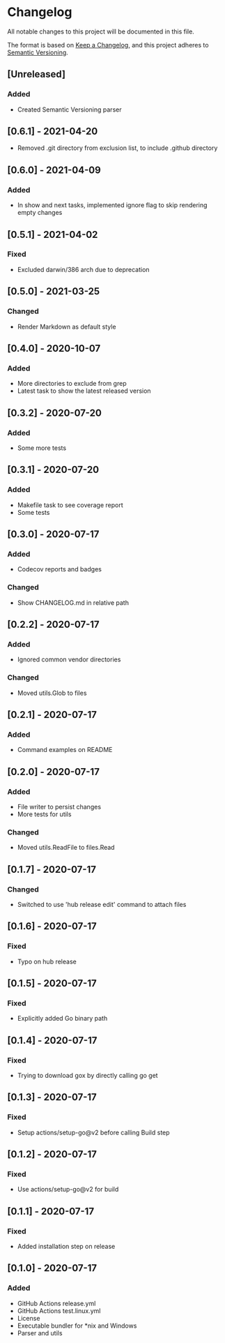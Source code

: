 # Changelog

All notable changes to this project will be documented in this file.

The format is based on [Keep a Changelog](https://keepachangelog.com/en/1.0.0/),
and this project adheres to [Semantic Versioning](https://semver.org/spec/v2.0.0.html).

## [Unreleased]

### Added

- Created Semantic Versioning parser

## [0.6.1] - 2021-04-20

- Removed .git directory from exclusion list, to include .github directory

## [0.6.0] - 2021-04-09

### Added

- In show and next tasks, implemented ignore flag to skip rendering empty changes

## [0.5.1] - 2021-04-02

### Fixed

- Excluded darwin/386 arch due to deprecation

## [0.5.0] - 2021-03-25

### Changed

- Render Markdown as default style

## [0.4.0] - 2020-10-07

### Added

- More directories to exclude from grep
- Latest task to show the latest released version

## [0.3.2] - 2020-07-20

### Added

- Some more tests

## [0.3.1] - 2020-07-20

### Added

- Makefile task to see coverage report
- Some tests

## [0.3.0] - 2020-07-17

### Added

- Codecov reports and badges

### Changed

- Show CHANGELOG.md in relative path

## [0.2.2] - 2020-07-17

### Added

- Ignored common vendor directories

### Changed

- Moved utils.Glob to files

## [0.2.1] - 2020-07-17

### Added

- Command examples on README

## [0.2.0] - 2020-07-17

### Added

- File writer to persist changes
- More tests for utils

### Changed

- Moved utils.ReadFile to files.Read

## [0.1.7] - 2020-07-17

### Changed

- Switched to use 'hub release edit' command to attach files

## [0.1.6] - 2020-07-17

### Fixed

- Typo on hub release

## [0.1.5] - 2020-07-17

### Fixed

- Explicitly added Go binary path

## [0.1.4] - 2020-07-17

### Fixed

- Trying to download gox by directly calling go get

## [0.1.3] - 2020-07-17

### Fixed

- Setup actions/setup-go@v2 before calling Build step

## [0.1.2] - 2020-07-17

### Fixed

- Use actions/setup-go@v2 for build

## [0.1.1] - 2020-07-17

### Fixed

- Added installation step on release

## [0.1.0] - 2020-07-17

### Added

- GitHub Actions release.yml
- GitHub Actions test.linux.yml
- License
- Executable bundler for \*nix and Windows
- Parser and utils

